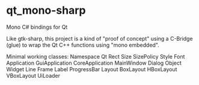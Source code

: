 # qt_mono-sharp
Mono C# bindings for Qt

Like gtk-sharp, this project is a kind of "proof of concept"
using a C-Bridge (glue) to wrap the Qt C++ functions using "mono embedded".

Minimal working classes:
Namespace Qt
  Rect
  Size
  SizePolicy
  Style
  Font
  Application
  GuiApplication
  CoreApplication
  MainWindow
  Dialog
  Object
  Widget
  Line
  Frame
  Label
  ProgressBar
  Layout
  BoxLayout
  HBoxLayout
  VBoxLayout
  UiLoader
